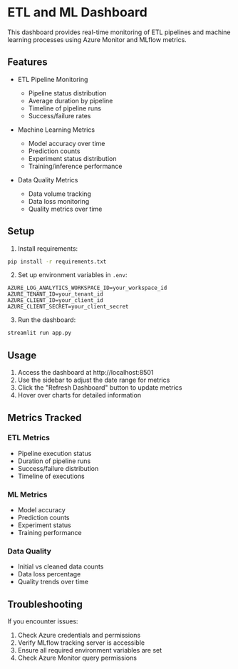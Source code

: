 # ETL and ML Dashboard

This dashboard provides real-time monitoring of ETL pipelines and machine learning processes using Azure Monitor and MLflow metrics.

## Features

- ETL Pipeline Monitoring
  - Pipeline status distribution
  - Average duration by pipeline
  - Timeline of pipeline runs
  - Success/failure rates

- Machine Learning Metrics
  - Model accuracy over time
  - Prediction counts
  - Experiment status distribution
  - Training/inference performance

- Data Quality Metrics
  - Data volume tracking
  - Data loss monitoring
  - Quality metrics over time

## Setup

1. Install requirements:
```bash
pip install -r requirements.txt
```

2. Set up environment variables in `.env`:
```
AZURE_LOG_ANALYTICS_WORKSPACE_ID=your_workspace_id
AZURE_TENANT_ID=your_tenant_id
AZURE_CLIENT_ID=your_client_id
AZURE_CLIENT_SECRET=your_client_secret
```

3. Run the dashboard:
```bash
streamlit run app.py
```

## Usage

1. Access the dashboard at http://localhost:8501
2. Use the sidebar to adjust the date range for metrics
3. Click the "Refresh Dashboard" button to update metrics
4. Hover over charts for detailed information

## Metrics Tracked

### ETL Metrics
- Pipeline execution status
- Duration of pipeline runs
- Success/failure distribution
- Timeline of executions

### ML Metrics
- Model accuracy
- Prediction counts
- Experiment status
- Training performance

### Data Quality
- Initial vs cleaned data counts
- Data loss percentage
- Quality trends over time

## Troubleshooting

If you encounter issues:

1. Check Azure credentials and permissions
2. Verify MLflow tracking server is accessible
3. Ensure all required environment variables are set
4. Check Azure Monitor query permissions
